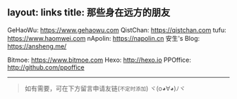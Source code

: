 layout: links
title: 那些身在远方的朋友
---

GeHaoWu: https://www.gehaowu.com
QistChan: https://qistchan.com
tufu: https://www.haomwei.com
nApolin: https://napolin.cn
安生's Blog: https://ansheng.me/


Bitmoe: https://www.bitmoe.com
Hexo: http://hexo.io
PPOffice: http://github.com/ppoffice


-------------------
> 如有需要，可在下方留言申请友链(`不定时添加`) ヾ(o◕∀◕)ﾉヾ